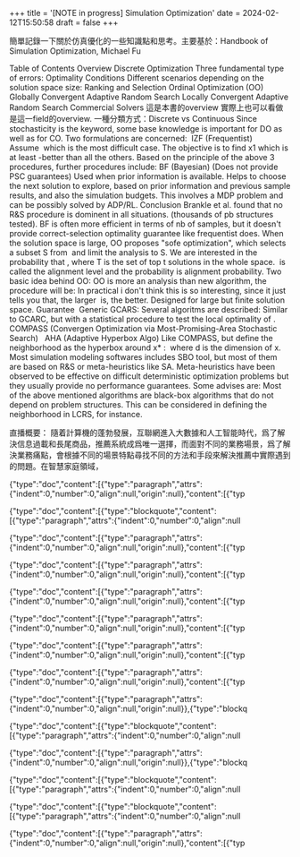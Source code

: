 
+++
title = '[NOTE in progress] Simulation Optimization'
date = 2024-02-12T15:50:58
draft = false
+++
<!--more-->簡單記錄一下關於仿真優化的一些知識點和思考。主要基於：Handbook of Simulation Optimization, Michael Fu
Table of Contents
Overview
Discrete Optimization
Three fundamental type of errors:
Optimality Conditions
Different scenarios depending on the solution space size:
Ranking and Selection
Ordinal Optimization (OO)
Globally Convergent Adaptive Random Search
Locally Convergent Adaptive Random Search
Commercial Solvers
這是本書的overview 實際上也可以看做是這一field的overview.
一種分類方式：Discrete vs Continuous
Since stochasticity is the keyword, some base knowledge is important for DO as well as for CO.
Two formulations are concerned: 
IZF (Frequentist)
Assume  which is the most difficult case. The objective is to find x1 which is at least -better than all the others.
Based on the principle of the above 3 procedures, further procedures include:
BF (Bayesian) (Does not provide PSC guarantees)
Used when prior information is available.
Helps to choose the next solution to explore, based on prior information and previous sample results, and also the simulation budgets. This involves a MDP problem and can be possibly solved by ADP/RL.
Conclusion
Brankle et al. found that no R&S procedure is dominent in all situations. (thousands of pb structures tested). BF is often more efficient in terms of nb of samples, but it doesn't provide correct-selection optimality guarantee like frequentist does.
When the solution space is large, OO proposes "sofe optimization", which selects a subset S from  and limit the analysis to S. We are interested in the probability that , where T is the set of top t solutions in the whole space.  is called the alignment level and the probability is alignment probability.
Two basic idea behind OO:
OO is more an analysis than new algorithm, the procedure will be:
In practical i don't think this is so interesting, since it just tells you that, the larger  is, the better.
Designed for large but finite solution space. Guarantee 
Generic GCARS:
Several algoritms are described:
Similar to GCARC, but with a statistical procedure to test the local optimality of .
COMPASS (Convergen Optimization via Most-Promising-Area Stochastic Search)
 
AHA (Adaptive Hyperbox Algo)
Like COMPASS, but define the neighborhood as the hyperbox around x* :  where d is the dimension of x.
Most simulation modeling softwares includes SBO tool, but most of them are based on R&S or meta-heuristics like SA. Meta-heuristics have been observed to be effective on difficult deterministic optimization problems but they usually provide no performance guarantees. Some advises are:
Most of the above mentioned algorithms are black-box algorithms that do not depend on problem structures. This can be considered in defining the neighborhood in LCRS, for instance.
 
 
 


直播概要：
隨着計算機的蓬勃發展，互聯網進入大數據和人工智能時代，爲了解決信息過載和長尾商品，推薦系統成爲唯一選擇，而面對不同的業務場景，爲了解決業務痛點，會根據不同的場景特點尋找不同的方法和手段來解決推薦中實際遇到的問題。在智慧家庭領域，




{"type":"doc","content":[{"type":"paragraph","attrs":{"indent":0,"number":0,"align":null,"origin":null},"content":[{"typ




{"type":"doc","content":[{"type":"blockquote","content":[{"type":"paragraph","attrs":{"indent":0,"number":0,"align":null




{"type":"doc","content":[{"type":"paragraph","attrs":{"indent":0,"number":0,"align":null,"origin":null},"content":[{"typ




{"type":"doc","content":[{"type":"paragraph","attrs":{"indent":0,"number":0,"align":null,"origin":null},"content":[{"typ




{"type":"doc","content":[{"type":"paragraph","attrs":{"indent":0,"number":0,"align":null,"origin":null},"content":[{"typ




{"type":"doc","content":[{"type":"paragraph","attrs":{"indent":0,"number":0,"align":null,"origin":null},"content":[{"typ




{"type":"doc","content":[{"type":"paragraph","attrs":{"indent":0,"number":0,"align":null,"origin":null},"content":[{"typ




{"type":"doc","content":[{"type":"paragraph","attrs":{"indent":0,"number":0,"align":null,"origin":null},"content":[{"typ




{"type":"doc","content":[{"type":"paragraph","attrs":{"indent":0,"number":0,"align":null,"origin":null}},{"type":"blockq




{"type":"doc","content":[{"type":"blockquote","content":[{"type":"paragraph","attrs":{"indent":0,"number":0,"align":null




{"type":"doc","content":[{"type":"paragraph","attrs":{"indent":0,"number":0,"align":null,"origin":null}},{"type":"blockq




{"type":"doc","content":[{"type":"blockquote","content":[{"type":"paragraph","attrs":{"indent":0,"number":0,"align":null




{"type":"doc","content":[{"type":"blockquote","content":[{"type":"paragraph","attrs":{"indent":0,"number":0,"align":null




{"type":"doc","content":[{"type":"paragraph","attrs":{"indent":0,"number":0,"align":null,"origin":null},"content":[{"typ

